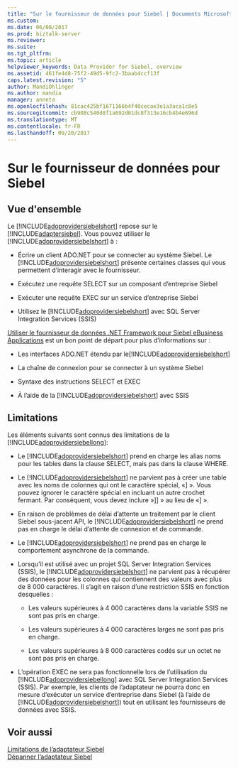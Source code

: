 ```yaml
---
title: "Sur le fournisseur de données pour Siebel | Documents Microsoft"
ms.custom: 
ms.date: 06/08/2017
ms.prod: biztalk-server
ms.reviewer: 
ms.suite: 
ms.tgt_pltfrm: 
ms.topic: article
helpviewer_keywords: Data Provider for Siebel, overview
ms.assetid: 461fe4d8-75f2-49d5-9fc2-3baab4ccf13f
caps.latest.revision: "5"
author: MandiOhlinger
ms.author: mandia
manager: anneta
ms.openlocfilehash: 81cac425bf1671166b4f40cecae3e1a3aca1c8e5
ms.sourcegitcommit: cb908c540d8f1a692d01dc8f313e16cb4b4e696d
ms.translationtype: MT
ms.contentlocale: fr-FR
ms.lasthandoff: 09/20/2017
---
```

# <a name="about-the-data-provider-for-siebel"></a>Sur le fournisseur de données pour Siebel
## <a name="overview"></a>Vue d'ensemble
Le [!INCLUDE[adoprovidersiebelshort](../../includes/adoprovidersiebelshort-md.md)] repose sur le [!INCLUDE[adaptersiebel](../../includes/adaptersiebel-md.md)]. Vous pouvez utiliser le [!INCLUDE[adoprovidersiebelshort](../../includes/adoprovidersiebelshort-md.md)] à :  
  
-   Écrire un client ADO.NET pour se connecter au système Siebel. Le [!INCLUDE[adoprovidersiebelshort](../../includes/adoprovidersiebelshort-md.md)] présente certaines classes qui vous permettent d’interagir avec le fournisseur.  
  
-   Exécutez une requête SELECT sur un composant d’entreprise Siebel
  
-   Exécuter une requête EXEC sur un service d’entreprise Siebel
  
-   Utilisez le [!INCLUDE[adoprovidersiebelshort](../../includes/adoprovidersiebelshort-md.md)] avec SQL Server Integration Services (SSIS)
  
[Utiliser le fournisseur de données .NET Framework pour Siebel eBusiness Applications](../../adapters-and-accelerators/adapter-siebel/use-the-net-framework-data-provider-for-siebel-ebusiness-applications.md) est un bon point de départ pour plus d’informations sur :  
  
-   Les interfaces ADO.NET étendu par le[!INCLUDE[adoprovidersiebelshort](../../includes/adoprovidersiebelshort-md.md)]  
  
-   La chaîne de connexion pour se connecter à un système Siebel  
  
-   Syntaxe des instructions SELECT et EXEC  
  
-   À l’aide de la [!INCLUDE[adoprovidersiebelshort](../../includes/adoprovidersiebelshort-md.md)] avec SSIS  
  
## <a name="limitations"></a>Limitations
Les éléments suivants sont connus des limitations de la [!INCLUDE[adoprovidersiebellong](../../includes/adoprovidersiebellong-md.md)]:  
  
-   Le [!INCLUDE[adoprovidersiebelshort](../../includes/adoprovidersiebelshort-md.md)] prend en charge les alias noms pour les tables dans la clause SELECT, mais pas dans la clause WHERE.  
  
-   Le [!INCLUDE[adoprovidersiebelshort](../../includes/adoprovidersiebelshort-md.md)] ne parvient pas à créer une table avec les noms de colonnes qui ont le caractère spécial, «] ». Vous pouvez ignorer le caractère spécial en incluant un autre crochet fermant. Par conséquent, vous devez inclure »]] » au lieu de «] ».  
  
-   En raison de problèmes de délai d’attente un traitement par le client Siebel sous-jacent API, le [!INCLUDE[adoprovidersiebelshort](../../includes/adoprovidersiebelshort-md.md)] ne prend pas en charge le délai d’attente de connexion et de commande.  
  
-   Le [!INCLUDE[adoprovidersiebelshort](../../includes/adoprovidersiebelshort-md.md)] ne prend pas en charge le comportement asynchrone de la commande.  
  
-   Lorsqu’il est utilisé avec un projet SQL Server Integration Services (SSIS), le [!INCLUDE[adoprovidersiebelshort](../../includes/adoprovidersiebelshort-md.md)] ne parvient pas à récupérer des données pour les colonnes qui contiennent des valeurs avec plus de 8 000 caractères. Il s’agit en raison d’une restriction SSIS en fonction desquelles :  
  
    -   Les valeurs supérieures à 4 000 caractères dans la variable SSIS ne sont pas pris en charge.  
  
    -   Les valeurs supérieures à 4 000 caractères larges ne sont pas pris en charge.  
  
    -   Les valeurs supérieures à 8 000 caractères codés sur un octet ne sont pas pris en charge.  
  
-   L’opération EXEC ne sera pas fonctionnelle lors de l’utilisation du [!INCLUDE[adoprovidersiebellong](../../includes/adoprovidersiebellong-md.md)] avec SQL Server Integration Services (SSIS). Par exemple, les clients de l’adaptateur ne pourra donc en mesure d’exécuter un service d’entreprise dans Siebel (à l’aide de [!INCLUDE[adoprovidersiebelshort](../../includes/adoprovidersiebelshort-md.md)]) tout en utilisant les fournisseurs de données avec SSIS. 

## <a name="see-also"></a>Voir aussi
[Limitations de l’adaptateur Siebel](../../adapters-and-accelerators/adapter-siebel/limitations-of-biztalk-adapter-for-siebel-ebusiness-applications.md)  
[Dépanner l’adaptateur Siebel](../../adapters-and-accelerators/adapter-siebel/troubleshoot-the-siebel-adapter.md)